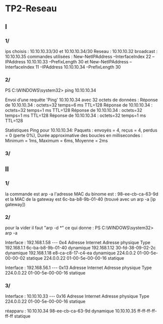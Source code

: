 # TP2-Reseau
## I
### 1/
ips choisis : 10.10.10.33/30 et 10.10.10.34/30
Reseau : 10.10.10.32
broadcast : 10.10.10.35
commandes utilisées : New-NetIPAddress –InterfaceIndex 22 –IPAddress 10.10.10.33 –PrefixLength 30
et New-NetIPAddress –InterfaceIndex 11 –IPAddress 10.10.10.34 –PrefixLength 30
### 2/
PS C:\WINDOWS\system32> ping 10.10.10.34

Envoi d’une requête 'Ping'  10.10.10.34 avec 32 octets de données :
Réponse de 10.10.10.34 : octets=32 temps=6 ms TTL=128
Réponse de 10.10.10.34 : octets=32 temps=1 ms TTL=128
Réponse de 10.10.10.34 : octets=32 temps=1 ms TTL=128
Réponse de 10.10.10.34 : octets=32 temps=1 ms TTL=128

Statistiques Ping pour 10.10.10.34:
    Paquets : envoyés = 4, reçus = 4, perdus = 0 (perte 0%),
Durée approximative des boucles en millisecondes :
    Minimum = 1ms, Maximum = 6ms, Moyenne = 2ms
### 3/

## II
### 1/ 
la commande est arp -a
l'adresse MAC du binome est : 98-ee-cb-ca-63-9d
et la MAC de la gateway est  6c-ba-b8-9b-01-40 (trouvé avec un arp -a [ip gateway])
### 2/
pour la vider il faut "arp -d *" ce qui donne :
PS C:\WINDOWS\system32> arp -a

Interface : 192.168.1.58 --- 0x4
  Adresse Internet      Adresse physique      Type
  192.168.1.1           6c-ba-b8-9b-01-40     dynamique
  192.168.1.12          30-fd-38-09-02-2c     dynamique
  192.168.1.18          e8-ca-c8-17-c4-ea     dynamique
  224.0.0.2             01-00-5e-00-00-02     statique
  224.0.0.22            01-00-5e-00-00-16     statique

Interface : 192.168.56.1 --- 0x13
  Adresse Internet      Adresse physique      Type
  224.0.0.22            01-00-5e-00-00-16     statique
### 3/

Interface : 10.10.10.33 --- 0x16
  Adresse Internet      Adresse physique      Type
  224.0.0.22            01-00-5e-00-00-16     statique

  réapparu :
   10.10.10.34           98-ee-cb-ca-63-9d     dynamique
  10.10.10.35           ff-ff-ff-ff-ff-ff     statique
